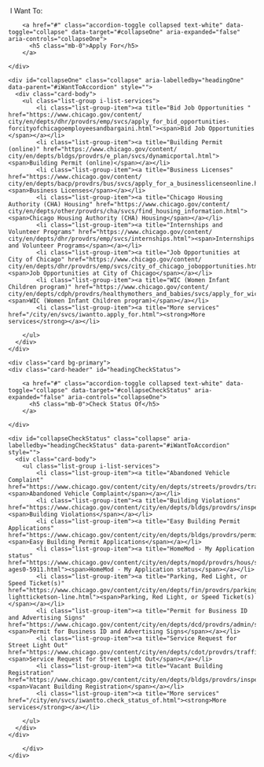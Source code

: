 <!--Accordion-->
<div class="card bg-primary mb-2">
    <div class="card-header">
		<i class="fas fa-hand-point-right" aria-hidden="true"></i>&nbsp;I Want To:
	</div>
    <div class="card-body">
		<div class="accordion" id="iWantToAccordion">
			<!--Cards-->
  <div class="card mb-2">
	<div class="card-header" id="headingOne">
	 
		<a href="#" class="accordion-toggle collapsed text-white" data-toggle="collapse" data-target="#collapseOne" aria-expanded="false" aria-controls="collapseOne">
		  <h5 class="mb-0">Apply For</h5>
		</a>
	 
	</div>

	<div id="collapseOne" class="collapse" aria-labelledby="headingOne" data-parent="#iWantToAccordion" style="">
	  <div class="card-body">
		<ul class="list-group i-list-services">
			<li class="list-group-item"><a title="Bid Job Opportunities " href="https://www.chicago.gov/content/ city/en/depts/dhr/provdrs/emp/svcs/apply_for_bid_opportunities-forcityofchicagoemployeesandbargaini.html"><span>Bid Job Opportunities </span></a></li>
			<li class="list-group-item"><a title="Building Permit (online)" href="https://www.chicago.gov/content/ city/en/depts/bldgs/provdrs/e_plan/svcs/dynamicportal.html"><span>Building Permit (online)</span></a></li>
			<li class="list-group-item"><a title="Business Licenses" href="https://www.chicago.gov/content/ city/en/depts/bacp/provdrs/bus/svcs/apply_for_a_businesslicenseonline.html"><span>Business Licenses</span></a></li>
			<li class="list-group-item"><a title="Chicago Housing Authority (CHA) Housing" href="https://www.chicago.gov/content/ city/en/depts/other/provdrs/cha/svcs/find_housing_information.html"><span>Chicago Housing Authority (CHA) Housing</span></a></li>
			<li class="list-group-item"><a title="Internships and Volunteer Programs" href="https://www.chicago.gov/content/ city/en/depts/dhr/provdrs/emp/svcs/internships.html"><span>Internships and Volunteer Programs</span></a></li>
			<li class="list-group-item"><a title="Job Opportunities at City of Chicago" href="https://www.chicago.gov/content/ city/en/depts/dhr/provdrs/emp/svcs/city_of_chicago_jobopportunities.html"><span>Job Opportunities at City of Chicago</span></a></li>
			<li class="list-group-item"><a title="WIC (Women Infant Children program)" href="https://www.chicago.gov/content/ city/en/depts/cdph/provdrs/healthymothers_and_babies/svcs/apply_for_wic_.html"><span>WIC (Women Infant Children program)</span></a></li>
			<li class="list-group-item"><a title="More services" href="/city/en/svcs/iwantto.apply_for.html"><strong>More services</strong></a></li>

		</ul>
	  </div>
	</div>
  </div>
  
    <div class="card bg-primary">
	<div class="card-header" id="headingCheckStatus">
	 
		<a href="#" class="accordion-toggle collapsed text-white" data-toggle="collapse" data-target="#collapseCheckStatus" aria-expanded="false" aria-controls="collapseOne">
		  <h5 class="mb-0">Check Status Of</h5>
		</a>
	 
	</div>

	<div id="collapseCheckStatus" class="collapse" aria-labelledby="headingCheckStatus" data-parent="#iWantToAccordion" style="">
	  <div class="card-body">
		<ul class="list-group i-list-services">
			<li class="list-group-item"><a title="Abandoned Vehicle Complaint" href="https://www.chicago.gov/content/city/en/depts/streets/provdrs/traffic/svcs/abndvhclstatus.html"><span>Abandoned Vehicle Complaint</span></a></li>
			<li class="list-group-item"><a title="Building Violations" href="https://www.chicago.gov/content/city/en/depts/bldgs/provdrs/inspect/svcs/building_violationsonline.html"><span>Building Violations</span></a></li>
			<li class="list-group-item"><a title="Easy Building Permit Applications" href="https://www.chicago.gov/content/city/en/depts/bldgs/provdrs/permit_proc/svcs/applications.html"><span>Easy Building Permit Applications</span></a></li>
			<li class="list-group-item"><a title="HomeMod - My Application status" href="https://www.chicago.gov/content/city/en/depts/mopd/provdrs/hous/svcs/accessible_home_modificationprogram-ages0-5911.html"><span>HomeMod - My Application status</span></a></li>
			<li class="list-group-item"><a title="Parking, Red Light, or Speed Ticket(s)" href="https://www.chicago.gov/content/city/en/depts/fin/provdrs/parking_and_redlightcitationadministration/svcs/pay_parking_and_red-lightticketson-line.html"><span>Parking, Red Light, or Speed Ticket(s)</span></a></li>
			<li class="list-group-item"><a title="Permit for Business ID and Advertising Signs" href="https://www.chicago.gov/content/city/en/depts/dcd/provdrs/admin/svcs/business_identificationandadvertisingsigns.html"><span>Permit for Business ID and Advertising Signs</span></a></li>
			<li class="list-group-item"><a title="Service Request for Street Light Out" href="https://www.chicago.gov/content/city/en/depts/cdot/provdrs/traffic_signals_andstreetlights/svcs/bldgviolstatus.html"><span>Service Request for Street Light Out</span></a></li>
			<li class="list-group-item"><a title="Vacant Building Registration" href="https://www.chicago.gov/content/city/en/depts/bldgs/provdrs/inspect/svcs/check_status_of_vacantproperty.html"><span>Vacant Building Registration</span></a></li>
			<li class="list-group-item"><a title="More services" href="/city/en/svcs/iwantto.check_status_of.html"><strong>More services</strong></a></li>

		</ul>
	  </div>
	</div>
  </div>			
			<!--End Cards--> 
 
		</div>	 
	</div>

 </div>
<!--End Accordion-->

